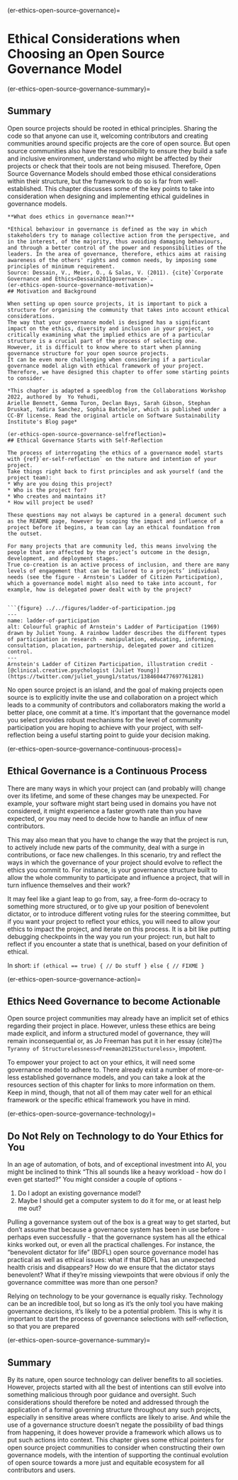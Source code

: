 (er-ethics-open-source-governance)=
# Ethical Considerations when Choosing an Open Source Governance Model

(er-ethics-open-source-governance-summary)=
## Summary

Open source projects should be rooted in ethical principles. 
Sharing the code so that anyone can use it, welcoming contributors and creating communities around specific projects are the core of open source. 
But open source communities also have the responsibility to ensure they build a safe and inclusive environment, understand who might be affected by their projects or check that their tools are not being misused. 
Therefore, Open Source Governance Models should embed those ethical considerations within their structure, but the framework to do so is far from well-established. 
This chapter discusses some of the key points to take into consideration when designing and implementing ethical guidelines in governance models.


```{note}
**What does ethics in governance mean?**

*Ethical behaviour in governance is defined as the way in which stakeholders try to manage collective action from the perspective, and in the interest, of the majority, thus avoiding damaging behaviours, and through a better control of the power and responsibilities of the leaders. In the area of governance, therefore, ethics aims at raising awareness of the others' rights and common needs, by imposing some principles of minimum requirement. 
Source: Dessain, V., Meier, O., & Salas, V. (2011). {cite}`Corporate Governance and Ethics<Dessain2011governance>`.
(er-ethics-open-source-governance-motivation)=
## Motivation and Background

When setting up open source projects, it is important to pick a structure for organising the community that takes into account ethical considerations.
The way that your governance model is designed has a significant impact on the ethics, diversity and inclusion in your project, so critically examining what the implied ethics are of a particular structure is a crucial part of the process of selecting one. 
However, it is difficult to know where to start when planning governance structure for your open source projects.
It can be even more challenging when considering if a particular governance model align with ethical framework of your project.
Therefore, we have designed this chapter to offer some starting points to consider. 

*This chapter is adapted a speedblog from the Collaborations Workshop 2022, authored by  Yo Yehudi,
Arielle Bennett, Gemma Turon, Declan Bays, Sarah Gibson, Stephan Druskat, Yadira Sanchez, Sophia Batchelor, which is published under a CC-BY license. Read the original article on Software Sustainability Institute's Blog page* 

(er-ethics-open-source-governance-selfreflection)=
## Ethical Governance Starts with Self-Reflection 

The process of interrogating the ethics of a governance model starts with {ref}`er-self-reflection` on the nature and intention of your project. 
Take things right back to first principles and ask yourself (and the project team):
* Why are you doing this project? 
* Who is the project for?
* Who creates and maintains it? 
* How will project be used? 

These questions may not always be captured in a general document such as the README page, however by scoping the impact and influence of a project before it begins, a team can lay an ethical foundation from the outset. 

For many projects that are community led, this means involving the people that are affected by the project’s outcome in the design, development, and deployment stages.
True co-creation is an active process of inclusion, and there are many levels of engagement that can be tailored to a projects’ individual needs (see the figure - Arnstein's Ladder of Citizen Participation), which a governance model might also need to take into account, for example, how is delegated power dealt with by the project?  


```{figure} ../../figures/ladder-of-participation.jpg
---
name: ladder-of-participation
alt: Colourful graphic of Arnstein's Ladder of Participation (1969) drawn by Juliet Young. A rainbow ladder describes the different types of participation in research - manipulation, educating, informing, consultation, placation, partnership, delegated power and citizen control. 
---
Arnstein's Ladder of Citizen Participation, illustration credit - [@clinical.creative.psychologist (Juliet Young)](https://twitter.com/juliet_young1/status/1384604477697761281)
```

No open source project is an island, and the goal of making projects open source is to explicitly invite the use and collaboration on a project which leads to a community of contributors and collaborators making the world a better place, one commit at a time.
It's important that the governance model you select provides robust mechanisms for the level of community participation you are hoping to achieve with your project, with self-reflection being a useful starting point to guide your decision making. 

(er-ethics-open-source-governance-continuous-process)=
## Ethical Governance is a Continuous Process
There are many ways in which your project can (and probably will) change over its lifetime, and some of these changes may be unexpected. 
For example, your software might start being used in domains you have not considered, it might experience a faster growth rate than you have expected, or you may need to decide how to handle an influx of new contributors.

This may also mean that you have to change the way that the project is run, to actively include new parts of the community, deal with a surge in contributions, or face new challenges.
In this scenario, try and reflect the ways in which the governance of your project should evolve to reflect the ethics you commit to.
For instance, is your governance structure built to allow the whole community to participate and influence a project, that will in turn influence themselves and their work?

It may feel like a giant leap to go from, say, a free-form do-ocracy to something more structured, or to give up your position of benevolent dictator, or to introduce different voting rules for the steering committee, but if you want your project to reflect your ethics, you will need to allow your ethics to impact the project, and iterate on this process. 
It is a bit like putting debugging checkpoints in the way you run your project: run, but halt to reflect if you encounter a state that is unethical, based on your definition of ethical. 

In short: `if (ethical == true) { // Do stuff } else { // FIXME }`

(er-ethics-open-source-governance-action)=
## Ethics Need Governance to become Actionable
Open source project communities may already have an implicit set of ethics regarding their project in place. 
However, unless these ethics are being made explicit, and inform a structured model of governance, they will remain inconsequential or, as Jo Freeman has put it in her essay {cite}`The Tyranny of Structurelessness<Freeman2012Stuctureless>`, impotent.

To empower your project to act on your ethics, it will need some governance model to adhere to. 
There already exist a number of more-or-less established governance models, and you can take a look at the resources section of this chapter for links to more information on them. 
Keep in mind, though, that not all of them may cater well for an ethical framework or the specific ethical framework you have in mind.

(er-ethics-open-source-governance-technology)=
## Do Not Rely on Technology to do Your Ethics for You

In an age of automation, of bots, and of exceptional investment into AI, you might be inclined to think “This all sounds like a heavy workload - how do I even get started?” You might consider a couple of options - 

1. Do I adopt an existing governance model? 
2. Maybe I should get a computer system to do it for me, or at least help me out?

Pulling a governance system out of the box is a great way to get started, but don’t assume that because a governance system has been in use before - perhaps even successfully - that the governance system has all the ethical kinks worked out, or even all the practical challenges. 
For instance, the “benevolent dictator for life” (BDFL) open source governance model has practical as well as ethical issues: what if that BDFL has an unexpected health crisis and disappears? 
How do we ensure that the dictator stays benevolent?
What if they’re missing viewpoints that were obvious if only the governance committee was more than one person?

Relying on technology to be your governance is equally risky.
Technology can be an incredible tool, but so long as it’s the only tool you have making governance decisions, it’s likely to be a potential problem.
This is why it is important to start the process of governance selections with self-reflection, so that you are prepared 

(er-ethics-open-source-governance-summary)=
## Summary

By its nature, open source technology can deliver benefits to all societies. 
However, projects started with all the best of intentions can still evolve into something malicious through poor guidance and oversight. 
Such considerations should therefore be noted and addressed through the application of a formal governing structure throughout any such projects, especially in sensitive areas where conflicts are likely to arise. 
And while the use of a governance structure doesn’t negate the possibility of bad things from happening, it does however provide a framework which allows us to put such actions into context.
This chapter gives some ethical pointers for open source project communities to consider when constructing their own governance models, with the intention of supporting the continual evolution of open source towards a more just and equitable ecosystem for all contributors and users. 

